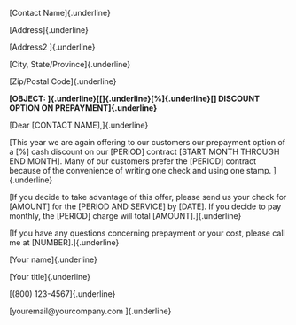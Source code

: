 [Contact Name]{.underline}

[Address]{.underline}

[Address2 ]{.underline}

[City, State/Province]{.underline}

[Zip/Postal Code]{.underline}

**[OBJECT: ]{.underline}[\[]{.underline}[%]{.underline}[\] DISCOUNT
OPTION ON PREPAYMENT]{.underline}**

[Dear \[CONTACT NAME\],]{.underline}

[This year we are again offering to our customers our prepayment option
of a \[%\] cash discount on our \[PERIOD\] contract \[START MONTH
THROUGH END MONTH\]. Many of our customers prefer the \[PERIOD\]
contract because of the convenience of writing one check and using one
stamp. ]{.underline}

[If you decide to take advantage of this offer, please send us your
check for \[AMOUNT\] for the \[PERIOD AND SERVICE\] by \[DATE\]. If you
decide to pay monthly, the \[PERIOD\] charge will total
\[AMOUNT\].]{.underline}

[If you have any questions concerning prepayment or your cost, please
call me at \[NUMBER\].]{.underline}

[Your name]{.underline}

[Your title]{.underline}

[(800) 123-4567]{.underline}

[youremail\@yourcompany.com ]{.underline}
